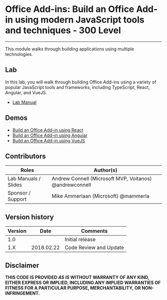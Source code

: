 # Office Add-ins: Build an Office Add-in using modern JavaScript tools and techniques - 300 Level
----------------
This module walks through building applications using multiple technologies.

## Lab
In this lab, you will walk through building Office Add-ins using a variety of popular JavaScript tools and frameworks, including TypeScript, React, Angular, and VueJS.

- [Lab Manual](./Lab.md)

## Demos

- [Build an Office Add-in using React](./Demos/01-office-add-in-using-react)
- [Build an Office Add-in using Angular](./Demos/02-office-add-in-using-angular)
- [Build an Office Add-in using VueJS](./Demos/03-office-add-in-using-vuejs)

## Contributors
|        Roles         |                        Author(s)                        |
| -------------------- | ------------------------------------------------------- |
| Lab Manuals / Slides | Andrew Connell (Microsoft MVP, Voitanos) @andrewconnell |
| Sponsor / Support    | Mike Ammerlaan (Microsoft) @mammerla                    |

## Version history

| Version | Date |    Comments     |
| ------- | ---- | --------------- |
| 1.0     |      | Initial release |
| 1.X     | 2018.02.22 | Code Review and Update |

## Disclaimer
**THIS CODE IS PROVIDED *AS IS* WITHOUT WARRANTY OF ANY KIND, EITHER EXPRESS OR IMPLIED, INCLUDING ANY IMPLIED WARRANTIES OF FITNESS FOR A PARTICULAR PURPOSE, MERCHANTABILITY, OR NON-INFRINGEMENT.**
